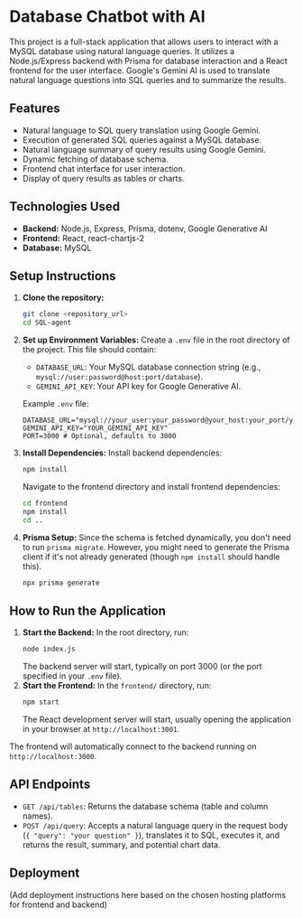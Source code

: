 # Database Chatbot with AI

This project is a full-stack application that allows users to interact with a MySQL database using natural language queries. It utilizes a Node.js/Express backend with Prisma for database interaction and a React frontend for the user interface. Google's Gemini AI is used to translate natural language questions into SQL queries and to summarize the results.

## Features

*   Natural language to SQL query translation using Google Gemini.
*   Execution of generated SQL queries against a MySQL database.
*   Natural language summary of query results using Google Gemini.
*   Dynamic fetching of database schema.
*   Frontend chat interface for user interaction.
*   Display of query results as tables or charts.

## Technologies Used

*   **Backend:** Node.js, Express, Prisma, dotenv, Google Generative AI
*   **Frontend:** React, react-chartjs-2
*   **Database:** MySQL

## Setup Instructions

1.  **Clone the repository:**
    ```bash
    git clone <repository_url>
    cd SQL-agent
    ```
2.  **Set up Environment Variables:**
    Create a `.env` file in the root directory of the project. This file should contain:
    *   `DATABASE_URL`: Your MySQL database connection string (e.g., `mysql://user:password@host:port/database`).
    *   `GEMINI_API_KEY`: Your API key for Google Generative AI.

    Example `.env` file:
    ```env
    DATABASE_URL="mysql://your_user:your_password@your_host:your_port/your_database"
    GEMINI_API_KEY="YOUR_GEMINI_API_KEY"
    PORT=3000 # Optional, defaults to 3000
    ```
3.  **Install Dependencies:**
    Install backend dependencies:
    ```bash
    npm install
    ```
    Navigate to the frontend directory and install frontend dependencies:
    ```bash
    cd frontend
    npm install
    cd ..
    ```
4.  **Prisma Setup:**
    Since the schema is fetched dynamically, you don't need to run `prisma migrate`. However, you might need to generate the Prisma client if it's not already generated (though `npm install` should handle this).
    ```bash
    npx prisma generate
    ```

## How to Run the Application

1.  **Start the Backend:**
    In the root directory, run:
    ```bash
    node index.js
    ```
    The backend server will start, typically on port 3000 (or the port specified in your `.env` file).
2.  **Start the Frontend:**
    In the `frontend/` directory, run:
    ```bash
    npm start
    ```
    The React development server will start, usually opening the application in your browser at `http://localhost:3001`.

The frontend will automatically connect to the backend running on `http://localhost:3000`.

## API Endpoints

*   `GET /api/tables`: Returns the database schema (table and column names).
*   `POST /api/query`: Accepts a natural language query in the request body (`{ "query": "your question" }`), translates it to SQL, executes it, and returns the result, summary, and potential chart data.

## Deployment

(Add deployment instructions here based on the chosen hosting platforms for frontend and backend)
